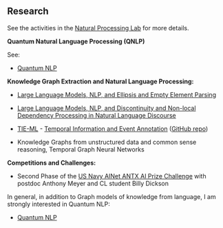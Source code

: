 ## Research

See the activities in the [Natural Processing Lab](http://nlp-lab.org/) for more details.

**Quantum Natural Language Processing (QNLP)**

See:

- [Quantum NLP](https://nlp-lab.org/quantumnlp/)


**Knowledge Graph Extraction and Natural Language Processing:**

- [Large Language Models, NLP, and Ellipsis and Empty Element Parsing](https://nlp-lab.org/ellipsis)
- [Large Language Models, NLP, and Discontinuity and Non-local Dependency Processing in Natural Language Discourse](https://nlp-lab.org/discontinuities)
- [TIE-ML](https://nlp-lab.org/timeevents/) - [Temporal Information and Event Annotation](https://nlp-lab.org/timeevents/) ([GitHub repo](https://github.com/dcavar/tieml))

- Knowledge Graphs from unstructured data and common sense reasoning, Temporal Graph Neural Networks


**Competitions and Challenges:**

- Second Phase of the [US Navy AINet ANTX AI Prize Challenge](https://www.challenge.gov/challenge/networks-advanced-naval-technology-exercise-ainetantx-artificial-intelligence-prize-challenge/) with postdoc Anthony Meyer and CL student Billy Dickson


In general, in addition to Graph models of knowledge from language, I am strongly interested in Quantum NLP:

- [Quantum NLP](https://nlp-lab.org/quantumnlp)
